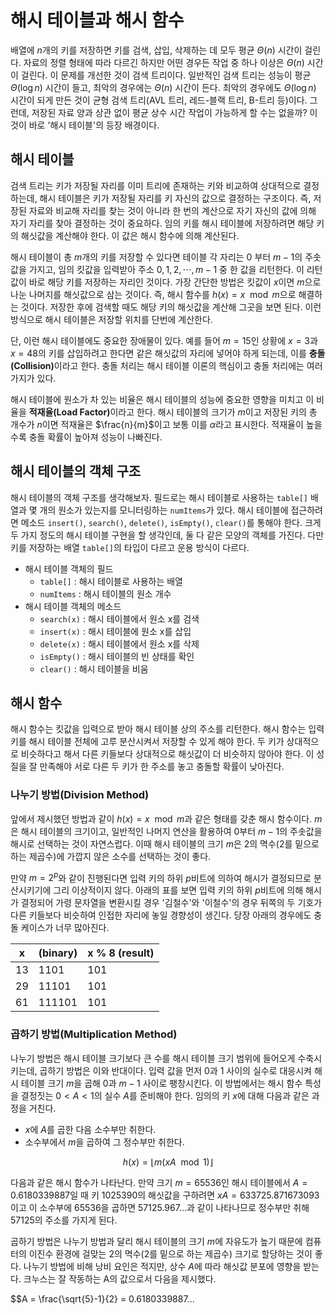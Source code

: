 # 해시 테이블과 해시 함수
배열에 $n$개의 키를 저장하면 키를 검색, 삽입, 삭제하는 데 모두 평균 $\Theta(n)$ 시간이 걸린다. 자료의 정렬 형태에 따라 다르긴 하지만 어떤 경우든 작업 중 하나 이상은 $\Theta(n)$ 시간이 걸린다. 이 문제를 개선한 것이 검색 트리이다. 일반적인 검색 트리는 성능이 평균 $\Theta(\log n)$ 시간이 들고, 최악의 경우에는 $\Theta(n)$ 시간이 든다. 최악의 경우에도 $\Theta(\log n)$ 시간이 되게 만든 것이 균형 검색 트리(AVL 트리, 레드-블랙 트리, B-트리 등)이다. 그런데, 저장된 자료 양과 상관 없이 평균 상수 시간 작업이 가능하게 할 수는 없을까? 이것이 바로 '해시 테이블'의 등장 배경이다.

## 해시 테이블
검색 트리는 키가 저장될 자리를 이미 트리에 존재하는 키와 비교하여 상대적으로 결정하는데, 해시 테이블은 키가 저장될 자리를 키 자신의 값으로 결정하는 구조이다. 즉, 저장된 자료와 비교해 자리를 찾는 것이 아니라 한 번의 계산으로 자기 자신의 값에 의해 자기 자리를 찾아 결정하는 것이 중요하다. 임의 키를 해시 테이블에 저장하려면 해당 키의 해싯값을 계산해야 한다. 이 값은 해시 함수에 의해 계산된다.

해시 테이블이 총 $m$개의 키를 저장할 수 있다면 테이블 각 자리는 $0$ 부터 $m-1$의 주솟값을 가지고, 임의 킷값을 입력받아 주소 $0, 1, 2, \cdots, m-1$ 중 한 값을 리턴한다. 이 리턴 값이 바로 해당 키를 저장하는 자리인 것이다. 가장 간단한 방법은 킷값이 $x$이면 $m$으로 나눈 나머지를 해싯값으로 삼는 것이다. 즉, 해시 함수를 $h(x) = x \mod m$으로 해결하는 것이다. 저장한 후에 검색할 때도 해당 키의 해싯값을 계산해 그곳을 보면 된다. 이런 방식으로 해시 테이블은 저장할 위치를 단번에 계산한다.

단, 이런 해시 테이블에도 중요한 장애물이 있다. 예를 들어 $m=15$인 상황에 $x = 3$과 $x=48$의 키를 삽입하려고 한다면 같은 해싯값의 자리에 넣어야 하게 되는데, 이를 **충돌(Collision)**&ZeroWidthSpace;이라고 한다. 충돌 처리는 해시 테이블 이론의 핵심이고 충돌 처리에는 여러 가지가 있다.

해시 테이블에 원소가 차 있는 비율은 해시 테이블의 성능에 중요한 영향을 미치고 이 비율을 **적재율(Load Factor)**&ZeroWidthSpace;이라고 한다. 해시 테이블의 크기가 $m$이고 저장된 키의 총 개수가 $n$이면 적재율은 $\frac{n}{m}$이고 보통 이를 $\alpha$라고 표시한다. 적재율이 높을 수록 충돌 확률이 높아져 성능이 나빠진다.

## 해시 테이블의 객체 구조
해시 테이블의 객체 구조를 생각해보자. 필드로는 해시 테이블로 사용하는 `table[]` 배열과 몇 개의 원소가  있는지를 모니터링하는 `numItems`가 있다. 해시 테이블에 접근하려면 메소드 `insert()`, `search()`, `delete()`, `isEmpty()`, `clear()`를 통해야 한다. 크게 두 가지 정도의 해시 테이블 구현을 할 생각인데, 둘 다 같은 모양의 객체를 가진다. 다만 키를 저장하는 배열 `table[]`의 타입이 다르고 운용 방식이 다르다.

- 해시 테이블 객체의 필드
    - `table[]` : 해시 테이블로 사용하는 배열
    - `numItems` : 해시 테이블의 원소 개수
- 해시 테이블 객체의 메소드
    - `search(x)` : 해시 테이블에서 원소 x를 검색
    - `insert(x)` : 해시 테이블에 원소 x를 삽입
    - `delete(x)` : 해시 테이블에서 원소 x를 삭제
    - `isEmpty()` : 해시 테이블의 빈 상태를 확인
    - `clear()` : 해시 테이블을 비움

## 해시 함수
해시 함수는 킷값을 입력으로 받아 해시 테이블 상의 주소를 리턴한다. 해시 함수는 입력 키를 해시 테이블 전체에 고루 분산시켜서 저장할 수 있게 해야 한다. 두 키가 상대적으로 비슷하다고 해서 다른 키들보다 상대적으로 해싯값이 더 비슷하지 않아야 한다. 이 성질을 잘 만족해야 서로 다른 두 키가 한 주소를 놓고 충돌할 확률이 낮아진다. 

### 나누기 방법(Division Method)
앞에서 제시했던 방법과 같이 $h(x) = x \mod m$과 같은 형태를 갖춘 해시 함수이다. $m$은 해시 테이블의 크기이고, 일반적인 나머지 연산을 활용하여 0부터 $m-1$의 주솟값을 해시로 선택하는 것이 자연스럽다. 이때 해시 테이블의 크기 $m$은 2의 멱수(2를 밑으로 하는 제곱수)에 가깝지 않은 소수를 선택하는 것이 좋다.

만약 $m=2^p$와 같이 진행된다면 입력 키의 하위 $p$비트에 의하여 해시가 결정되므로 분산시키기에 그리 이상적이지 않다. 아래의 표를 보면 입력 키의 하위 $p$비트에 의해 해시가 결정되어 가령 문자열을 변환시킬 경우 '김철수'와 '이철수'의 경우 뒤쪽의 두 기호가 다른 키들보다 비슷하여 인접한 자리에 놓일 경향성이 생긴다. 당장 아래의 경우에도 충돌 케이스가 너무 많아진다.

| x  | (binary) | x % 8 (result) |
|----|----------|----------------|
| 13 | 1101     | 101            |
| 29 | 11101    | 101            |
| 61 | 111101   | 101            |

### 곱하기 방법(Multiplication Method)
나누기 방법은 해시 테이블 크기보다 큰 수를 해시 테이블 크기 범위에 들어오게 수축시키는데, 곱하기 방법은 이와 반대이다. 입력 값을 먼저 0과 1 사이의 실수로 대응시켜 해시 테이블 크기 $m$을 곱해 0과 $m-1$ 사이로 팽창시킨다. 이 방법에서는 해시 함수 특성을 결정짓는 $0<A<1$의 실수 $A$를 준비해야 한다. 임의의 키 $x$에 대해 다음과 같은 과정을 거친다.

- $x$에 $A$를 곱한 다음 소수부만 취한다.
- 소수부에서 $m$을 곱하여 그 정수부만 취한다.

$$h(x) = \lfloor m(xA \mod 1)\rfloor$$

다음과 같은 해시 함수가 나타난다. 만약 크기 $m = 65536$인 해시 테이블에서 $A = 0.6180339887$일 때 키 1025390의 해싯값을 구하려면 $xA = 633725.871673093$이고 이 소수부에 65536을 곱하면 $57125.967...$과 같이 나타나므로 정수부만 취해 57125의 주소를 가지게 된다.

곱하기 방법은 나누기 방법과 달리 해시 테이블의 크기 $m$에 자유도가 높기 때문에 컴퓨터의 이진수 환경에 걸맞는 2의 멱수(2를 밑으로 하는 제곱수) 크기로 할당하는 것이 좋다. 나누기 방법에 비해 낭비 요인은 적지만, 상수 $A$에 따라 해싯값 분포에 영향을 받는다. 크누스는 잘 작동하는 A의 값으로서 다음을 제시했다.

$$A = \frac{\sqrt{5}-1}{2} = 0.6180339887...